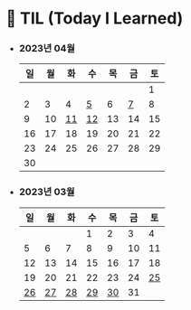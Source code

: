 # 📆 TIL (Today I Learned)

- ### 2023년 04월

  | 일  | 월  | 화  | 수                                                                                | 목  | 금  | 토  |
  | --- | --- | --- | --------------------------------------------------------------------------------- | --- | --- | --- |
  |     |     |     |                                                                                   |     |     | 1   |
  | 2   | 3   | 4   | [5](https://github.com/monsta-zo/Today-I-Learned/blob/main/2023/04/2023-04-05.md) | 6   | [7](https://github.com/monsta-zo/Today-I-Learned/blob/main/2023/04/2023-04-07.md)   | 8   |
  | 9   | 10  | [11](https://github.com/monsta-zo/Today-I-Learned/blob/main/2023/04/2023-04-11.md)  | [12](https://github.com/monsta-zo/Today-I-Learned/blob/main/2023/04/2023-04-12.md)                                                                                | 13  | 14  | 15  |
  | 16  | 17  | 18  | 19                                                                                | 20  | 21  | 22  |
  | 23  | 24  | 25  | 26                                                                                | 27  | 28  | 29  |
  | 30  |     |     |                                                                                   |     |     |     |

- ### 2023년 03월

  | 일                                                                                 | 월                                                                                 | 화                                                                                 | 수                                                                                 | 목                                                                                 | 금  | 토                                                                                 |
  | ---------------------------------------------------------------------------------- | ---------------------------------------------------------------------------------- | ---------------------------------------------------------------------------------- | ---------------------------------------------------------------------------------- | ---------------------------------------------------------------------------------- | --- | ---------------------------------------------------------------------------------- |
  |                                                                                    |                                                                                    |                                                                                    | 1                                                                                  | 2                                                                                  | 3   | 4                                                                                  |
  | 5                                                                                  | 6                                                                                  | 7                                                                                  | 8                                                                                  | 9                                                                                  | 10  | 11                                                                                 |
  | 12                                                                                 | 13                                                                                 | 14                                                                                 | 15                                                                                 | 16                                                                                 | 17  | 18                                                                                 |
  | 19                                                                                 | 20                                                                                 | 21                                                                                 | 22                                                                                 | 23                                                                                 | 24  | [25](https://github.com/monsta-zo/Today-I-Learned/blob/main/2023/03/2023-03-25.md) |
  | [26](https://github.com/monsta-zo/Today-I-Learned/blob/main/2023/03/2023-03-26.md) | [27](https://github.com/monsta-zo/Today-I-Learned/blob/main/2023/03/2023-03-27.md) | [28](https://github.com/monsta-zo/Today-I-Learned/blob/main/2023/03/2023-03-28.md) | [29](https://github.com/monsta-zo/Today-I-Learned/blob/main/2023/03/2023-03-29.md) | [30](https://github.com/monsta-zo/Today-I-Learned/blob/main/2023/03/2023-03-30.md) | 31  |                                                                                    |
